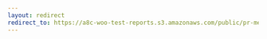 ```yaml
---
layout: redirect
redirect_to: https://a8c-woo-test-reports.s3.amazonaws.com/public/pr-merge/45348/api/index.html
---
```

